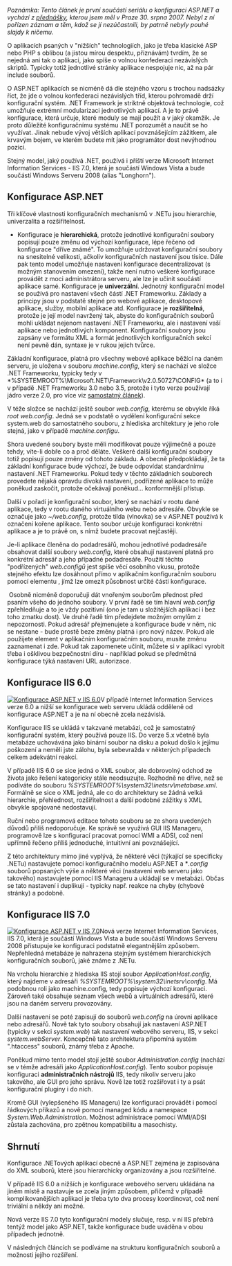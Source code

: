 <!-- dcterms:identifier = aspnetcz#166 -->
<!-- dcterms:title = Konfigurace v ASP.NET a IIS verze 6.0 a 7.0 -->
<!-- dcterms:abstract = Aplikace psané v ASP.NET jsou ve své podstatě konfederace nezávislých tříd, kterou drží pohromadě konfigurace. Je to právě konfigurační systém .NET, který říká kdy se který modul má použít. S příchodem nové verze IIS (7.0 ve Windows Vista a Windows Server 2008) je konfigurační model .NETu ještě důležitější, protože se jeho prostřednictvím budou nastavovat i vlastnosti IIS jako takového. -->
<!-- np9:categoryId = 4 -->
<!-- x4w:category = Programování -->
<!-- np9:authorId = 1 -->
<!-- np9:authorEmail = michal.valasek@altairis.cz -->
<!-- dcterms:creator = Michal Altair Valášek -->
<!-- dcterms:created = 2007-09-17T11:00:37+02:00 -->
<!-- dcterms:dateAccepted = 2007-09-17T11:00:37+02:00 -->

*Poznámka: Tento článek je první součástí seriálu o konfiguraci ASP.NET a vychází z [přednášky](http://akce.altairis.cz/Events/122.aspx), kterou jsem měl v Praze 30. srpna 2007. Nebyl z ní pořízen záznam a těm, kdož se jí nezúčastnili, by patrně nebyly pouhé slajdy k ničemu.*

O aplikacích psaných v "nižších" technologiích, jako je třeba klasické ASP nebo PHP s oblibou (a jistou mírou despektu, přiznávám) tvrdím, že se nejedná ani tak o aplikaci, jako spíše o volnou konfederaci nezávislých skriptů. Typicky totiž jednotlivé stránky aplikace nespojuje nic, až na pár include souborů.

O ASP.NET aplikacích se nicméně dá dle stejného vzoru s trochou nadsázky říct, že jde o volnou konfederaci nezávislých tříd, kterou pohromadě drží konfigurační systém. .NET Framework je striktně objektová technologie, což umožňuje extrémní modularizaci jednotlivých aplikací. A je to právě konfigurace, která určuje, které moduly se mají použít a v jaký okamžik. Je proto důležité konfiguračnímu systému .NET porozumět a naučit se ho využívat. Jinak nebude vývoj větších aplikací povznášejícím zážitkem, ale krvavým bojem, ve kterém budete mít jako programátor dost nevýhodnou pozici.

Stejný model, jaký používá .NET, používá i příští verze Microsoft Internet Information Services - IIS 7.0, která je součástí Windows Vista a bude součástí Windows Serveru 2008 (alias "Longhorn").

## Konfigurace ASP.NET

Tři klíčové vlastnosti konfiguračních mechanismů v .NETu jsou hierarchie, univerzalita a rozšiřitelnost.

*   Konfigurace je **hierarchická**, protože jednotlivé konfigurační soubory popisují pouze změnu od výchozí konfigurace, lépe řečeno od konfigurace "dříve známé". To umožňuje udržovat konfigurační soubory na snesitelné velikosti, ačkoliv konfiguračních nastavení jsou tisíce. Dále pak tento model umožňuje nastavení konfigurace decentralizovat (s možným stanovením omezení), takže není nutno veškeré konfigurace provádět z moci administrátora serveru, ale lze je učinit součástí aplikace samé.  Konfigurace je **univerzální**. Jednotný konfigurační model se používá pro nastavení všech částí .NET Frameworku. Základy a principy jsou v podstatě stejné pro webové aplikace, desktopové aplikace, služby, mobilní aplikace atd.  Konfigurace je **rozšiřitelná**, protože je její model navržený tak, abyste do konfiguračních souborů mohli ukládat nejenom nastavení .NET Frameworku, ale i nastavení vaší aplikace nebo jednotlivých komponent. Konfigurační soubory jsou zapsány ve formátu XML a formát jednotlivých konfiguračních sekcí není pevně dán, syntaxe je v rukou jejich tvůrce. 

Základní konfigurace, platná pro všechny webové aplikace běžící na daném serveru, je uložena v souboru *machine.config*, který se nachází ve složce .NET Frameworku, typicky tedy v *%SYSTEMROOT%\Microsoft.NET\Framework\v2.0.50727\CONFIG\* (a to i v případě .NET Frameworku 3.0 nebo 3.5, protože i tyto verze používají jádro verze 2.0, pro více viz [samostatný článek](http://www.aspnet.cz/Articles/161-jeste-jednou-a-dukladneji-k-verzim-microsoft-net-frameworku.aspx)).

V téže složce se nachází ještě soubor *web.config*, kterému se obvykle říká *root web.config*. Jedná se v podstatě o vydělení konfigurační sekce system.web do samostatného souboru, z hlediska architektury je jeho role stejná, jako v případě *machine.configu*.

Shora uvedené soubory byste měli modifikovat pouze výjimečně a pouze tehdy, víte-li dobře co a proč děláte. Veškeré další konfigurační soubory totiž popisují pouze změny od tohoto základu. A obecně předpokládají, že ta základní konfigurace bude výchozí, že bude odpovídat standardnímu nastavení .NET Frameworku. Pokud tedy v těchto základních souborech provedete nějaká opravdu divoká nastavení, podřízené aplikace to může poněkud zaskočit, protože očekávají poněkud... konformnější přístup.

Další v pořadí je konfigurační soubor, který se nachází v rootu dané aplikace, tedy v rootu daného virtuálního webu nebo adresáře. Obvykle se označuje jako *~/web.config*, protože tilda (vlnovka) se v ASP.NET používá k označení kořene aplikace. Tento soubor určuje konfiguraci konkrétní aplikace a je to právě on, s nímž budete pracovat nejčastěji.

Je-li aplikace členěna do podadresářů, mohou jednotlivé podadresáře obsahovat další soubory *web.config*, které obsahují nastavení platná pro konkrétní adresář a jeho případné podadresáře. Použití těchto "podřízených" *web.configů* jest spíše věcí osobního vkusu, protože stejného efektu lze dosáhnout přímo v aplikačním konfiguračním souboru pomocí elementu *<location>*, jímž lze omezit působnost určité části konfigurace. 

 Osobně nicméně doporučuji dát vnořeným souborům přednost před psaním všeho do jednoho soubory. V první řadě se tím hlavní *web.config* zpřehledňuje a to je vždy pozitivní (ono je tam u složitějších aplikací i bez toho zmatku dost). Ve druhé řadě tím předejdete možným omylům z nepozornosti. Pokud adresář přejmenujete a konfigurace bude v něm, nic se nestane - bude prostě beze změny platná i pro nový název. Pokud ale použijete element *<location>* v aplikačním konfiguračním souboru, musíte změnu zaznamenat i zde. Pokud tak zapomenete učinit, můžete si v aplikaci vyrobit třeba i ošklivou bezpečnostní díru - například pokud se předmětná konfigurace týká nastavení URL autorizace.

## Konfigurace IIS 6.0

[![Konfigurace ASP.NET v IIS 6.0](https://www.cdn.altairis.cz/Blog/2007/20070916-20070915-aspconfig-iis6_thumb.png)](https://www.cdn.altairis.cz/Blog/2007/20070916-20070915-aspconfig-iis6.png)V případě Internet Information Services verze 6.0 a nižší se konfigurace web serveru ukládá odděleně od konfigurace ASP.NET a je na ní obecně zcela nezávislá.

Konfigurace IIS se ukládá v takzvané metabázi, což je samostatný konfigurační systém, který používá pouze IIS. Do verze 5.x včetně byla metabáze uchovávána jako binární soubor na disku a pokud došlo k jejímu poškození a neměli jste zálohu, byla sebevražda v některých případech celkem adekvátní reakcí. 

V případě IIS 6.0 se sice jedná o XML soubor, ale dobrovolný odchod ze života jako řešení kategoricky stále neodsuzujte. Rozhodně ne dříve, než se podíváte do souboru *%SYSTEMROOT%\system32\inetsrv\metabase.xml*. Formálně se sice o XML jedná, ale co do architektury se žádná velká hierarchie, přehlednost, rozšiřitelnost a další podobné zážitky s XML obvykle spojované nedostavují.

Ruční nebo programová editace tohoto souboru se ze shora uvedených důvodů přiliš nedoporučuje. Ke správě se využívá GUI IIS Manageru, programově lze s konfigurací pracovat pomocí WMI a ADSI, což není upřímně řečeno příliš jednoduché, intuitivní ani povznášející.

Z této architektury mimo jiné vyplývá, že některé věci (týkající se specificky .NETu) nastavujete pomocí konfiguračního modelu ASP.NET a **.config* souborů popsaných výše a některé věci (nastavení web serveru jako takového) nastavujete pomocí IIS Manageru a ukládají se v metabázi. Občas se tato nastavení i duplikují - typicky např. reakce na chyby (chybové stránky) a podobně.

## Konfigurace IIS 7.0

[![Konfigurace ASP.NET v IIS 7.0](https://www.cdn.altairis.cz/Blog/2007/20070916-20070915-aspconfig-iis7_thumb.png)](https://www.cdn.altairis.cz/Blog/2007/20070916-20070915-aspconfig-iis7.png)Nová verze Internet Information Services, IIS 7.0, která je součástí Windows Vista a bude součástí Windows Serveru 2008 přistupuje ke konfiguraci podstatně elegantnějším způsobem. Nepřehledná metabáze je nahrazena stejným systémem hierarchických konfiguračních souborů, jaké známe z .NETu. 

Na vrcholu hierarchie z hlediska IIS stojí soubor *ApplicationHost.config*, který najdeme v adresáři *%SYSTEMROOT%\system32\inetsrv\config*. Má podobnou roli jako machine.config, tedy popisuje výchozí konfiguraci. Zároveň také obsahuje seznam všech webů a virtuálních adresářů, které jsou na daném serveru provozovány.

Další nastavení se poté zapisují do souborů *web.config* na úrovni aplikace nebo adresářů. Nově tak tyto soubory obsahují jak nastavení ASP.NET (typicky v sekci *system.web*) tak nastavení webového serveru, IIS, v sekci *system.webServer*. Koncepčně tato architektura připomíná systém ".htaccess" souborů, známý třeba z Apache.

Poněkud mimo tento model stojí ještě soubor *Administration.config* (nachází se v témže adresáři jako *ApplicationHost.config*). Tento soubor popisuje konfiguraci **administračních nástrojů** IIS, tedy nikoliv serveru jako takového, ale GUI pro jeho správu. Nově lze totiž rozšiřovat i ty a psát konfigurační pluginy i do nich.

Kromě GUI (vylepšeného IIS Manageru) lze konfiguraci provádět i pomocí řádkových příkazů a nově pomocí managed kódu a namespace *System.Web.Administration*. Možnost administrace pomocí WMI/ADSI zůstala zachována, pro zpětnou kompatibilitu a masochisty.

## Shrnutí

Konfigurace .NETových aplikací obecně a ASP.NET zejména je zapisována do XML souborů, které jsou hierarchicky organizovány a jsou rozšiřitelné.

V případě IIS 6.0 a nižších je konfigurace webového serveru ukládána na jiném místě a nastavuje se zcela jiným způsobem, přičemž v případě komplikovanějších aplikací je třeba tyto dva procesy koordinovat, což není triviální a někdy ani možné.

Nová verze IIS 7.0 tyto konfigurační modely slučuje, resp. v ní IIS přebírá tentýž model jako ASP.NET, takže konfigurace bude uváděna v obou případech jednotně.

V následných článcích se podíváme na strukturu konfiguračních souborů a možnosti jejího rozšíření.